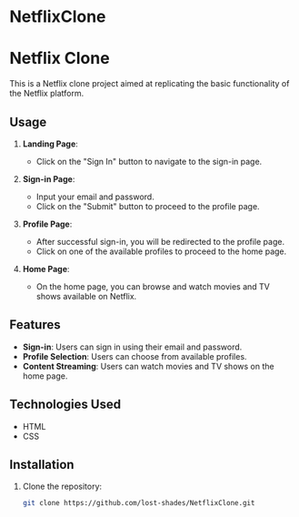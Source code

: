 # NetflixClone

# Netflix Clone

This is a Netflix clone project aimed at replicating the basic functionality of the Netflix platform.

## Usage

1. **Landing Page**: 
   - Click on the "Sign In" button to navigate to the sign-in page.

2. **Sign-in Page**: 
   - Input your email and password.
   - Click on the "Submit" button to proceed to the profile page.

3. **Profile Page**:
   - After successful sign-in, you will be redirected to the profile page.
   - Click on one of the available profiles to proceed to the home page.

4. **Home Page**:
   - On the home page, you can browse and watch movies and TV shows available on Netflix.

## Features

- **Sign-in**: Users can sign in using their email and password.
- **Profile Selection**: Users can choose from available profiles.
- **Content Streaming**: Users can watch movies and TV shows on the home page.

## Technologies Used

- HTML
- CSS

  
## Installation

1. Clone the repository:

   ```bash
   git clone https://github.com/lost-shades/NetflixClone.git

